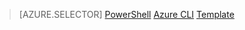 > [AZURE.SELECTOR]
[PowerShell](load-balancer-get-started-internet-arm-ps.md)
[Azure CLI](load-balancer-get-started-internet-arm-cli.md)
[Template](load-balancer-get-started-internet-arm-template.md)

<!---HONumber=Nov15_HO1-->
